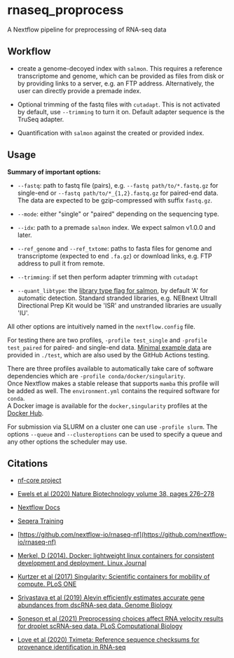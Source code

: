 # rnaseq_proprocess

A Nextflow pipeline for preprocessing of RNA-seq data


## Workflow

- create a genome-decoyed index with `salmon`. This requires a reference transcriptome and genome, which can be provided as files from disk or by providing links to a server, e.g. an FTP address.
Alternatively, the user can directly provide a premade index.

- Optional trimming of the fastq files with `cutadapt`. This is not activated by default, use `--trimming` to turn it on. Default adapter sequence is the TruSeq adapter.

- Quantification with `salmon` against the created or provided index.

## Usage

**Summary of important options:**  
  
-  `--fastq`: path to fastq file (pairs), e.g. `--fastq path/to/*.fastq.gz` for single-end or `--fastq path/to/*_{1,2}.fastq.gz` for paired-end data.
The data are expected to be gzip-compressed with suffix `fastq.gz`.

- `--mode`: either "single" or "paired" depending on the sequencing type.

- `--idx`: path to a premade `salmon` index. We expect salmon v1.0.0 and later.

- `--ref_genome` and `--ref_txtome`: paths to fasta files for genome and transcriptome (expected to end `.fa.gz`) or download links, e.g. FTP address to pull it from remote.

- `--trimming`: if set then perform adapter trimming with `cutadapt`

- `--quant_libtype`: the [library type flag for salmon](https://salmon.readthedocs.io/en/latest/salmon.html#quantifying-in-alignment-based-mode), by default 'A' for automatic detection.
Standard stranded libraries, e.g. NEBnext UltraII Directional Prep Kit would be 'ISR' and unstranded libraries are usually 'IU'.

All other options are intuitively named in the `nextflow.config` file.

For testing there are two profiles, `-profile test_single` and `-profile test_paired` for paired- and single-end data. [Minimal example data](https://github.com/nextflow-io/rnaseq-nf/tree/master/data/ggal) are provided in `./test`,
which are also used by the GitHub Actions testing.

There are three profiles available to automatically take care of software dependencies which are `-profile conda/docker/singularity`.  
Once Nextflow makes a stable release that supports `mamba` this profile will be added as well. The `environment.yml` contains the required software for `conda`.  
A Docker image is available for the `docker,singularity` profiles at the [Docker Hub](https://hub.docker.com/r/atpoint/rnaseq_preprocess).

For submission via SLURM on a cluster one can use `-profile slurm`. The options `--queue` and `--clusteroptions` can be used to specify a queue and any other options the scheduler may use.

## Citations

-  [nf-core project](https://nf-co.re/)

-  [Ewels et al (2020) Nature Biotechnology volume 38, pages 276–278](https://www.nature.com/articles/s41587-020-0439-x)

-  [Nextflow Docs](https://www.nextflow.io/docs/latest/index.html#)

-  [Seqera Training](https://seqera.io/training/)

-  [https://github.com/nextflow-io/rnaseq-nf](https://github.com/nextflow-io/rnaseq-nf)

-  [Merkel, D (2014). Docker: lightweight linux containers for consistent development and deployment. Linux Journal](https://dl.acm.org/doi/10.5555/2600239.2600241)

-  [Kurtzer et al (2017) Singularity: Scientific containers for mobility of compute. PLoS ONE](https://journals.plos.org/plosone/article?id=10.1371/journal.pone.0177459)

-  [Srivastava et al (2019) Alevin efficiently estimates accurate gene abundances from dscRNA-seq data. Genome Biology](https://genomebiology.biomedcentral.com/articles/10.1186/s13059-019-1670-y)

-  [Soneson et al (2021) Preprocessing choices affect RNA velocity results for droplet scRNA-seq data. PLoS Computational Biology](https://journals.plos.org/ploscompbiol/article?id=10.1371/journal.pcbi.1008585)

- [Love et al (2020) Tximeta: Reference sequence checksums for provenance identification in RNA-seq](https://journals.plos.org/ploscompbiol/article?id=10.1371/journal.pcbi.1007664)